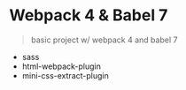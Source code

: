 # Webpack 4 & Babel 7
> basic project w/ webpack 4 and babel 7

* sass
* html-webpack-plugin
* mini-css-extract-plugin
